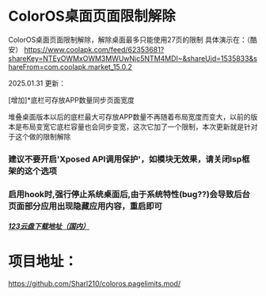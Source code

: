 # ColorOS桌面页面限制解除
ColorOS桌面页面限制解除，解除桌面最多只能使用27页的限制
具体演示在：（酷安）
https://www.coolapk.com/feed/62353681?shareKey=NTEyOWMxOWM3MWUwNjc5NTM4MDI~&shareUid=1535833&shareFrom=com.coolapk.market_15.0.2

2025.01.31 更新：

[增加]*底栏可存放APP数量同步页面宽度

堆叠桌面版本以后的底栏最大可存放APP数量不再随着布局宽度而变大，以前的版本是布局变宽它底栏容量也会同步变宽，这次它加了一个限制，本次更新就是针对于这个做的限制解除
### 建议不要开启'Xposed API调用保护'，如模块无效果，请关闭lsp框架的这个选项
### 启用hook时,强行停止系统桌面后,由于系统特性(bug??)会导致后台页面部分应用出现隐藏应用内容，重启即可

#####  <a href="https://www.123865.com/s/nQyRVv-uf60h">123云盘下载地址（国内）</a>

# 项目地址：
  <a href="https://github.com/Sharl210/coloros.pagelimits.mod/">
https://github.com/Sharl210/coloros.pagelimits.mod/
</a>

